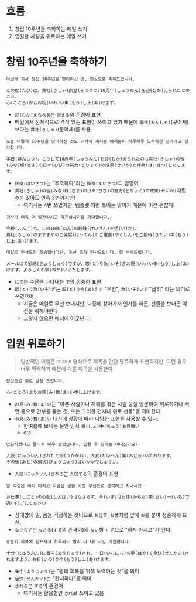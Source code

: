 # 흐름
1. 창립 10주년을 축하하는 메일 쓰기
2. 입원한 사람을 위로하는 메일 쓰기
# 창립 10주년을 축하하기
```
이번에 귀사 창립 10주년을 맞이하신 것, 진심으로 축하드립니다.

この度(たび)は、貴社(きしゃ)創立(そうりつ)10周年(しゅうねん)を迎(むか)えられたとのこと、
心(こころ)からお祝(いわ)い申(もう)し上(あ)げます。
```
- `迎(むか)えられる`는 `迎える`의 존경어 표현
- 메일에서 전체적으로 격식 있는 표현이 쓰이고 있기 때문에 `御社(おんしゃ)`(구어체) 보다는 `貴社(きしゃ)`(문어체)를 사용
```
오늘 이렇게 10주년을 맞이하신 것도 귀사에 계시는 여러분이 하루하루 노력하신 성과라고 생각합니다.

本日(ほんじつ)、こうして10周年(しゅうねん)を迎(むか)えられたのも貴社(きしゃ)の皆(みな)様(さま)の日々(ひび)の努力(どりょく)の成果(せいか)と拝察(はいさつ)したします。
```
- `拝察(はいさつ)`는 "추측하다"라는 `推察(すいさつ)`의 겸양어
- `貴社(きしゃ)の皆(みな)様(さま)の日々(ひび)の努力(どりょく)の成果(せいか)`처럼 `の`는 많아도 연속 3번까지만!
	- 여기서는 4번 쓰였지만, 템플렛 처럼 쓰이는 말이기 때문에 이건 괜찮다!
```
귀사가 더욱 더 발전하시고 약진하시기를 기대합니다.

今後(こんご)も、この10年(ねん)の経験(けいけん)を活(い)かし、
貴社(きしゃ)のますますのご発展(はってん)とご躍進(やくしん)をご期待(きたい)申(もう)し上(あ)げます。
```

```
메일로 인사드려 죄송합니다만, 우선 축하 인사드립니다. 잘 부탁드립니다.

メールにて恐縮(きょうしゅく)ですが、取(と)り急(いそ)ぎお祝(いわ)い申(もう)し上(あ)げます。よろしくお願(ねが)いいたします。
```
- `にて`는 수단을 나타내는 `で`의 정중한 표현
- `取(と)り急(いそ)ぎ`는 `取(と)り合(あ)えす` "우선", `急(いそ)いで` "급히" 라는 의미로 쓰였으며
	- 지금은 메일로 우선 보내지만, 나중에 찾아가서 인사를 하든, 선물을 보내든 액션을 취해야한다.
	- 그렇지 않으면 매너에 어긋난다!
# 입원 위로하기

>  일반적인 메일은 `OOのOO` 형식으로 제목을 간단 명료하게 표현하지만,
>  이런 경우 너무 딱딱하기 때문에 다른 제목을 사용한다.

```
진심으로 위로 말씀 드립니다.

心(こころ)よりお見(み)舞(ま)い申し上げます。
```
- `お見(み)舞(ま)い`는 "아픈 사람이나 재해를 겪은 사람 등을 방문하여 위로하거나 서면 등으로 안부를 묻는 것, 또는 그러한 편지나 위로 선물"을 의미한다.
- `お見(み)舞(ま)い` 대신에 상황에 따라 다양한 표현을 사용할 수 있다.
	- 한여름에 보내는 문안 인사 `暑(しょ)中(ちゅう)お見舞い`
	- etc...
```
입원하셨다고 들어서 매우 놀랐습니다. 입원 후 상태는 어떠신가요?

入院(にゅういん)されたと伺(うかが)い、大変(たいへん)驚(おどろ)いております。
その後(あと)の病状(びょうじょう)はいかがでしょうか。
```
- `入院(にゅういん)される`는 `入院する`의 존경어 표현
```
일 걱정은 하지 마시고 지금은 몸을 가장 우선으로 생각하고 지내세요.

お仕事(しごと)の心配(しんぱい)はなさらず、今(いま)はお体(からだ)第(だい)一(いち)で過(す)ごしください
```
- 상대방의 일, 몸을 걱정하는 것이므로 `お仕事`, `お体`처럼 앞에 `お`를 붙여 정중하게 표현.
- `なさらず`는 `なさる`(`する`의 존경어)의 `ない`형 + `ず`으로 "하지 마시고"가 된다.
```
충분히 회복에 힘쓰셔서 하루라도 빨리 다 나으시길 기원합니다.

十分(じゅうぶん)に養生(ようじょう)され、一日(いちにち)も早(はや)く全快(ぜんかい)されますよう、お祈(いの)り申(もう)し上(あ)げます。
```
- `養生(ようじょう)`는 "병의 회복을 위해 노력하는 것"을 의미
- `全快(ぜんかい)`는 "완치하다"를 의미
- `される`는 `する`의 존경어
	- 여기서는 활용형인 `され`로 쓰이고 있음